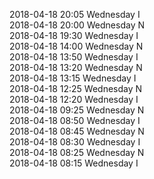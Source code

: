 2018-04-18 20:05 Wednesday  I  
2018-04-18 20:00 Wednesday  N  
2018-04-18 19:30 Wednesday  I  
2018-04-18 14:00 Wednesday  N  
2018-04-18 13:50 Wednesday  I  
2018-04-18 13:20 Wednesday  N  
2018-04-18 13:15 Wednesday  I  
2018-04-18 12:25 Wednesday  N  
2018-04-18 12:20 Wednesday  I  
2018-04-18 09:25 Wednesday  N  
2018-04-18 08:50 Wednesday  I  
2018-04-18 08:45 Wednesday  N  
2018-04-18 08:30 Wednesday  I  
2018-04-18 08:25 Wednesday  N  
2018-04-18 08:15 Wednesday  I  
